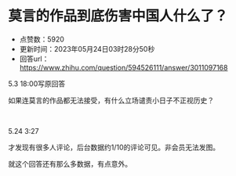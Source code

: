 # 莫言的作品到底伤害中国人什么了？
- 点赞数：5920
- 更新时间：2023年05月24日03时28分50秒
- 回答url：https://www.zhihu.com/question/594526111/answer/3011097168
<body>
 <p data-pid="1EoNHW2I">5.3 18:00写原回答</p>
 <p data-pid="4vpJHUjo">如果连莫言的作品都无法接受，有什么立场谴责小日子不正视历史？</p>
 <p class="ztext-empty-paragraph"><br></p>
 <p data-pid="Pw6rYZXS">5.24 3:27</p>
 <p data-pid="nP9tyXTM">才发现有很多人评论，后台数据约1/10的评论可见。非会员无法发图。</p>
 <p data-pid="rww0Ewqj">就这个回答还有那么多数据，有点意外。</p>
</body>